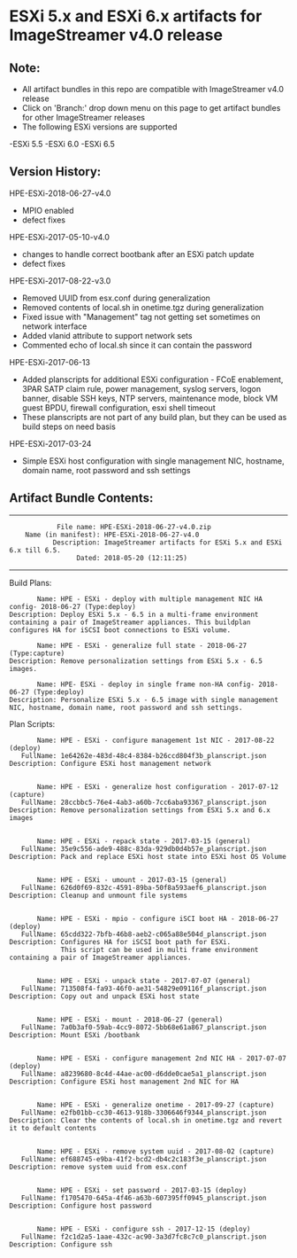 # ESXi 5.x and ESXi 6.x artifacts for ImageStreamer v4.0 release
## Note:
- All artifact bundles in this repo are compatible with ImageStreamer v4.0 release
- Click on 'Branch:' drop down menu on this page to get artifact bundles for other ImageStreamer releases
- The following ESXi versions are supported

 -ESXi 5.5
 -ESXi 6.0
 -ESXi 6.5

## Version History:

HPE-ESXi-2018-06-27-v4.0
   - MPIO enabled
   - defect fixes

HPE-ESXi-2017-05-10-v4.0
   - changes to handle correct bootbank after an ESXi patch update
   - defect fixes

HPE-ESXi-2017-08-22-v3.0
   - Removed UUID from esx.conf during generalization
   - Removed contents of local.sh in onetime.tgz during generalization
   - Fixed issue with "Management" tag not getting set sometimes on network interface
   - Added vlanid attribute to support network sets   
   - Commented echo of local.sh since it can contain the password

HPE-ESXi-2017-06-13
   - Added planscripts for additional ESXi configuration - FCoE enablement, 3PAR SATP claim rule, power management, syslog servers, logon banner, disable SSH keys, NTP servers, maintenance mode, block VM guest BPDU, firewall configuration, esxi shell timeout
   - These planscripts are not part of any build plan, but they can be used as build steps on need basis 

HPE-ESXi-2017-03-24
   - Simple ESXi host configuration with single management NIC, hostname, domain name, root password and ssh settings
   

## Artifact Bundle Contents:

--------------------------------------------------------------------------------

	            File name: HPE-ESXi-2018-06-27-v4.0.zip
		Name (in manifest): HPE-ESXi-2018-06-27-v4.0
		       Description: ImageStreamer artifacts for ESXi 5.x and ESXi 6.x till 6.5.
		             Dated: 2018-05-20 (12:11:25)

--------------------------------------------------------------------------------

Build Plans:

	       Name: HPE - ESXi - deploy with multiple management NIC HA config- 2018-06-27 (Type:deploy)
	Description: Deploy ESXi 5.x - 6.5 in a multi-frame environment containing a pair of ImageStreamer appliances. This buildplan configures HA for iSCSI boot connections to ESXi volume. 

	       Name: HPE - ESXi - generalize full state - 2018-06-27 (Type:capture)
	Description: Remove personalization settings from ESXi 5.x - 6.5 images.
	            
	       Name: HPE- ESXi - deploy in single frame non-HA config- 2018-06-27 (Type:deploy)
	Description: Personalize ESXi 5.x - 6.5 image with single management NIC, hostname, domain name, root password and ssh settings. 


Plan Scripts:

	       Name: HPE - ESXi - configure management 1st NIC - 2017-08-22 (deploy)
	   FullName: 1e64262e-483d-48c4-8384-b26ccd804f3b_planscript.json
	Description: Configure ESXi host management network


	       Name: HPE - ESXi - generalize host configuration - 2017-07-12 (capture)
	   FullName: 28ccbbc5-76e4-4ab3-a60b-7cc6aba93367_planscript.json
	Description: Remove personalization settings from ESXi 5.x and 6.x images


	       Name: HPE - ESXi - repack state - 2017-03-15 (general)
	   FullName: 35e9c556-ade9-488c-83da-929db0d4b57e_planscript.json
	Description: Pack and replace ESXi host state into ESXi host OS Volume


	       Name: HPE - ESXi - umount - 2017-03-15 (general)
	   FullName: 626d0f69-832c-4591-89ba-50f8a593aef6_planscript.json
	Description: Cleanup and unmount file systems


	       Name: HPE - ESXi - mpio - configure iSCI boot HA - 2018-06-27 (deploy)
	   FullName: 65cdd322-7bfb-46b8-aeb2-c065a88e504d_planscript.json
	Description: Configures HA for iSCSI boot path for ESXi. 
	             This script can be used in multi frame environment containing a pair of ImageStreamer appliances.


	       Name: HPE - ESXi - unpack state - 2017-07-07 (general)
	   FullName: 713508f4-fa93-46f0-ae31-54829e09116f_planscript.json
	Description: Copy out and unpack ESXi host state


	       Name: HPE - ESXi - mount - 2018-06-27 (general)
	   FullName: 7a0b3af0-59ab-4cc9-8072-5bb68e61a867_planscript.json
	Description: Mount ESXi /bootbank


	       Name: HPE - ESXi - configure management 2nd NIC HA - 2017-07-07 (deploy)
	   FullName: a8239680-8c4d-44ae-ac00-d6dde0cae5a1_planscript.json
	Description: Configure ESXi host management 2nd NIC for HA


	       Name: HPE - ESXi - generalize onetime - 2017-09-27 (capture)
	   FullName: e2fb01bb-cc30-4613-918b-3306646f9344_planscript.json
	Description: Clear the contents of local.sh in onetime.tgz and revert it to default contents


	       Name: HPE - ESXi - remove system uuid - 2017-08-02 (capture)
	   FullName: ef688745-e9ba-41f2-bcd2-db4c2c183f3e_planscript.json
	Description: remove system uuid from esx.conf


	       Name: HPE - ESXi - set password - 2017-03-15 (deploy)
	   FullName: f1705470-645a-4f46-a63b-607395ff0945_planscript.json
	Description: Configure host password


	       Name: HPE - ESXi - configure ssh - 2017-12-15 (deploy)
	   FullName: f2c1d2a5-1aae-432c-ac90-3a3d7fc8c7c0_planscript.json
	Description: Configure ssh





